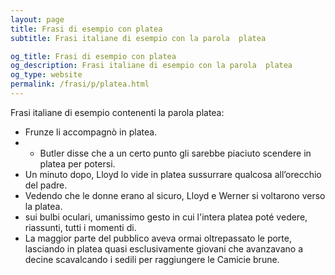 ```yaml
---
layout: page
title: Frasi di esempio con platea 
subtitle: Frasi italiane di esempio con la parola  platea

og_title: Frasi di esempio con platea 
og_description: Frasi italiane di esempio con la parola  platea
og_type: website
permalink: /frasi/p/platea.html
---
```


Frasi italiane di esempio contenenti la parola platea:


- Frunze li accompagnò in platea.
- - Butler disse che a un certo punto gli sarebbe piaciuto scendere in platea per potersi.
- Un minuto dopo, Lloyd lo vide in platea sussurrare qualcosa all’orecchio del padre.
- Vedendo che le donne erano al sicuro, Lloyd e Werner si voltarono verso la platea.
- sui bulbi oculari, umanissimo gesto in cui l'intera platea poté vedere, riassunti, tutti i momenti di.
- La maggior parte del pubblico aveva ormai oltrepassato le porte, lasciando in platea quasi esclusivamente giovani che avanzavano a decine scavalcando i sedili per raggiungere le Camicie brune.
